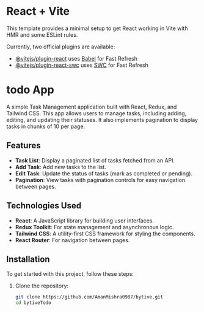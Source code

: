 # React + Vite

This template provides a minimal setup to get React working in Vite with HMR and some ESLint rules.

Currently, two official plugins are available:

- [@vitejs/plugin-react](https://github.com/vitejs/vite-plugin-react/blob/main/packages/plugin-react/README.md) uses [Babel](https://babeljs.io/) for Fast Refresh
- [@vitejs/plugin-react-swc](https://github.com/vitejs/vite-plugin-react-swc) uses [SWC](https://swc.rs/) for Fast Refresh


# todo App

A simple Task Management application built with React, Redux, and Tailwind CSS. This app allows users to manage tasks, including adding, editing, and updating their statuses. It also implements pagination to display tasks in chunks of 10 per page.

## Features

- **Task List**: Display a paginated list of tasks fetched from an API.
- **Add Task**: Add new tasks to the list.
- **Edit Task**: Update the status of tasks (mark as completed or pending).
- **Pagination**: View tasks with pagination controls for easy navigation between pages.

## Technologies Used

- **React**: A JavaScript library for building user interfaces.
- **Redux Toolkit**: For state management and asynchronous logic.
- **Tailwind CSS**: A utility-first CSS framework for styling the components.
- **React Router**: For navigation between pages.

## Installation

To get started with this project, follow these steps:

1. Clone the repository:

   ```bash
   git clone https://github.com/AmanMishra0987/bytive.git
   cd bytiveTodo
